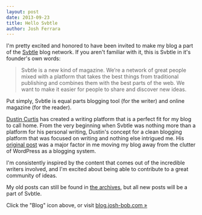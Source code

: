 ```yaml
---
layout: post
date: 2013-09-23
title: Hello Svbtle
author: Josh Ferrara
---
```

I'm pretty excited and honored to have been invited to make my blog a part of the [Svbtle](http://svbtle.com) blog network. If you aren't familiar with it, this is Svbtle in it's founder's own words:

> Svbtle is a new kind of magazine. We’re a network of great people mixed with a platform that takes the best things from traditional publishing and combines them with the best parts of the web. We want to make it easier for people to share and discover new ideas.

Put simply, Svbtle is equal parts blogging tool (for the writer) and online magazine (for the reader).

[Dustin Curtis](http://dcurt.is) has created a writing platform that is a perfect fit for my blog to call home. From the very beginning when Svbtle was nothing more than a platform for his personal writing, Dustin's concept for a clean blogging platform that was focused on writing and nothing else intrigued me. His [original post](http://dcurt.is/codename-svbtle) was a major factor in me moving my blog away from the clutter of WordPress as a blogging system.

I'm consistently inspired by the content that comes out of the incredible writers involved, and I'm excited about being able to contribute to a great community of ideas.

My old posts can still be found in [the archives](https://joshferrara.com/archive/), but all new posts will be a part of Svbtle.

Click the "Blog" icon above, or visit [blog.josh-bob.com &raquo;](http://blog.josh-bob.com)
